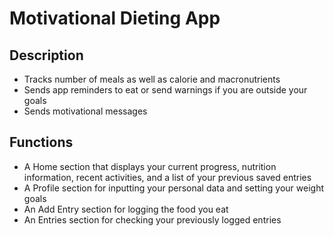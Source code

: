# Motivational Dieting App

## Description

+ Tracks number of meals as well as calorie and macronutrients
+ Sends app reminders to eat or send warnings if you are outside your goals
+ Sends motivational messages

## Functions
* A Home section that displays your current progress, nutrition information, recent activities, and a list of your previous saved entries
* A Profile section for inputting your personal data and setting your weight goals
* An Add Entry section for logging the food you eat
* An Entries section for checking your previously logged entries
